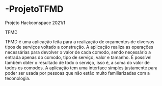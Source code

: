 # -ProjetoTFMD
Projeto Hackoonspace 2021/1

TFMD

TFMD é uma aplicação feita para a realização de orçamentos de diversos tipos de serviços voltado a construção.
A aplicação realiza as operações necessárias para devolver o valor de cada comodo, sendo necessário a entrada apenas do comodo, tipo de serviço, valor e tamanho.
É possível também obter o resultado de todo o serviço, isso é, a soma do valor de todos os comodos.
A aplicação tem uma interface simples justamente para poder ser usada por pessoas que não estão muito familiarizadas com a teconologia.
